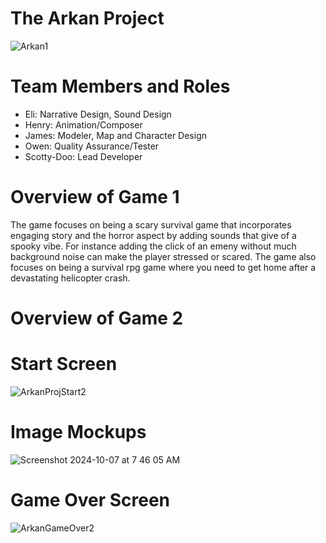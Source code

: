 # The Arkan Project
![Arkan1](https://github.com/user-attachments/assets/be16111e-6b96-4f79-9e8c-4a0fb5d4ee9b)

# Team Members and Roles
* Eli: Narrative Design, Sound Design
* Henry: Animation/Composer
* James: Modeler, Map and Character Design
* Owen: Quality Assurance/Tester
* Scotty-Doo: Lead Developer

# Overview of Game 1
The game focuses on being a scary survival game that incorporates engaging story and the horror aspect by adding sounds that give of a spooky vibe. For instance adding the click of an emeny without much background noise can make the player stressed or scared. The game also focuses on being a survival rpg game where you need to get home after a devastating helicopter crash.
# Overview of Game 2

# Start Screen
![ArkanProjStart2](https://github.com/user-attachments/assets/2255eea0-6023-4a77-9739-c30762dec541)


# Image Mockups
![Screenshot 2024-10-07 at 7 46 05 AM](https://github.com/user-attachments/assets/25d2904e-0823-459d-95c1-300de278f129)

# Game Over Screen
![ArkanGameOver2](https://github.com/user-attachments/assets/c3ea078c-6b30-4f54-844f-0abd515b819b)

